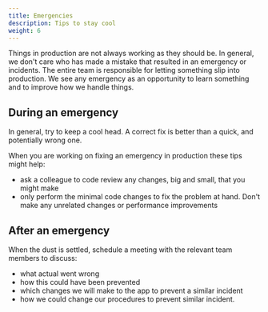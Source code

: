 ```yaml
---
title: Emergencies
description: Tips to stay cool
weight: 6
---
```


Things in production are not always working as they should be. In general, we don't care who has made a mistake that resulted in an emergency or incidents. The entire team is responsible for letting something slip into production. We see any emergency as an opportunity to learn something and to improve how we handle things.

## During an emergency

In general, try to keep a cool head. A correct fix is better than a quick, and potentially wrong one.

When you are working on fixing an emergency in production these tips might help:

- ask a colleague to code review any changes, big and small, that you might make
- only perform the minimal code changes to fix the problem at hand. Don't make any unrelated changes or performance improvements

## After an emergency

 When the dust is settled, schedule a meeting with the relevant team members to discuss:

- what actual went wrong
- how this could have been prevented
- which changes we will make to the app to prevent a similar incident
- how we could change our procedures to prevent similar incident.
